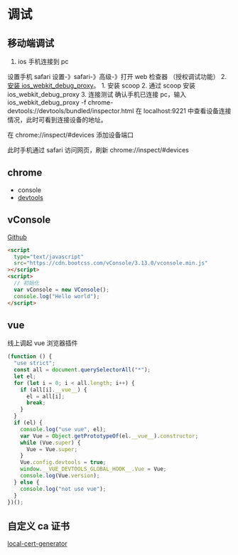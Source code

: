 # 调试

## 移动端调试

1. ios 手机连接到 pc

设置手机 safari 设置-》safari-》高级-》打开 web 检查器 （授权调试功能） 2. [安装 ios_webkit_debug_proxy](https://github.com/google/ios-webkit-debug-proxy)。 1. 安装 scoop 2. 通过 scoop 安装 ios_webkit_debug_proxy 3. 连接测试
确认手机已连接 pc，输入
ios_webkit_debug_proxy -f chrome-devtools://devtools/bundled/inspector.html
在 localhost:9221 中查看设备连接情况，此时可看到连接设备的地址。

在 chrome://inspect/#devices 添加设备端口

此时手机通过 safari 访问网页，刷新 chrome://inspect/#devices

## chrome

- console
- [devtools](https://developer.chrome.com/docs/devtools/overview/)

## vConsole

[Github](https://github.com/Tencent/vConsole)

```html
<script
  type="text/javascript"
  src="https://cdn.bootcss.com/vConsole/3.13.0/vconsole.min.js"
></script>
<script>
  // 初始化
  var vConsole = new VConsole();
  console.log("Hello world");
</script>
```

## vue

线上调起 vue 浏览器插件

```js
(function () {
  "use strict";
  const all = document.querySelectorAll("*");
  let el;
  for (let i = 0; i < all.length; i++) {
    if (all[i].__vue__) {
      el = all[i];
      break;
    }
  }
  if (el) {
    console.log("use vue", el);
    var Vue = Object.getPrototypeOf(el.__vue__).constructor;
    while (Vue.super) {
      Vue = Vue.super;
    }
    Vue.config.devtools = true;
    window.__VUE_DEVTOOLS_GLOBAL_HOOK__.Vue = Vue;
    console.log(Vue.version);
  } else {
    console.log("not use vue");
  }
})();
```

## 自定义 ca 证书

[local-cert-generator](https://github.com/dakshshah96/local-cert-generator)
